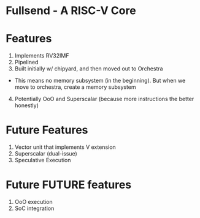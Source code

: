 # Fullsend - A RISC-V Core


# Features

1. Implements RV32IMF
2. Pipelined
3. Built initially w/ chipyard, and then moved out to Orchestra
  - This means no memory subsystem (in the beginning). But when we move to orchestra, create a memory subsystem
4. Potentially OoO and Superscalar (because more instructions the better honestly)


# Future Features

1. Vector unit that implements V extension
2. Superscalar (dual-issue)
3. Speculative Execution


# Future FUTURE features
1. OoO execution
2. SoC integration
